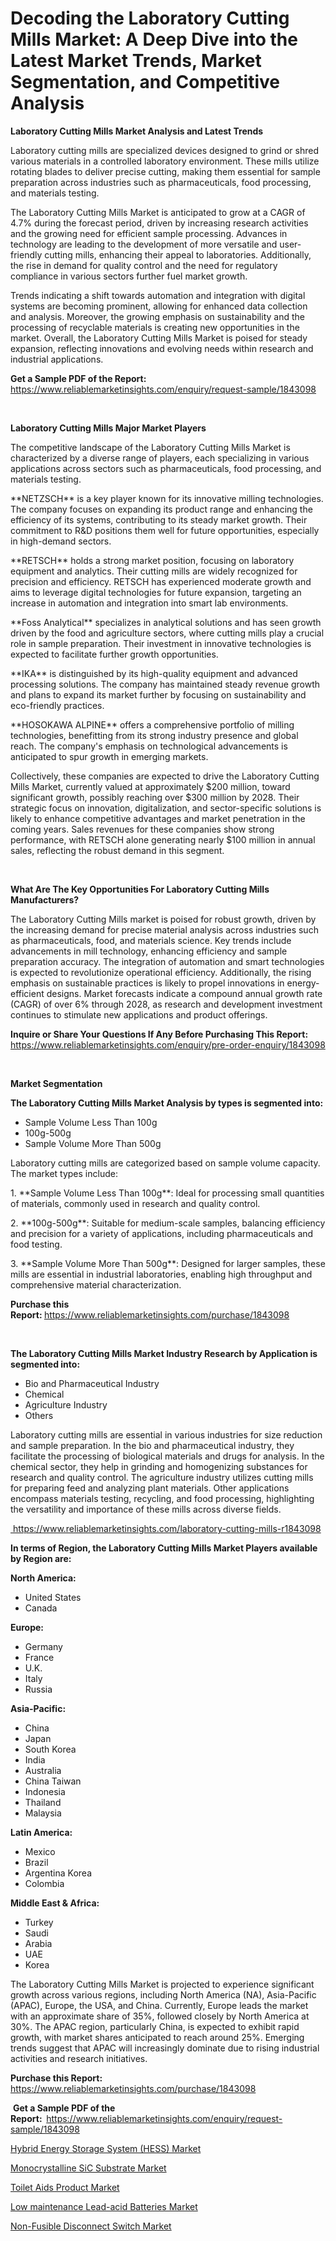 <p><h1>Decoding the Laboratory Cutting Mills Market: A Deep Dive into the Latest Market Trends, Market Segmentation, and Competitive Analysis</h1></p><p><strong>Laboratory Cutting Mills Market Analysis and Latest Trends</strong></p>
<p><p>Laboratory cutting mills are specialized devices designed to grind or shred various materials in a controlled laboratory environment. These mills utilize rotating blades to deliver precise cutting, making them essential for sample preparation across industries such as pharmaceuticals, food processing, and materials testing.</p><p>The Laboratory Cutting Mills Market is anticipated to grow at a CAGR of 4.7% during the forecast period, driven by increasing research activities and the growing need for efficient sample processing. Advances in technology are leading to the development of more versatile and user-friendly cutting mills, enhancing their appeal to laboratories. Additionally, the rise in demand for quality control and the need for regulatory compliance in various sectors further fuel market growth.</p><p>Trends indicating a shift towards automation and integration with digital systems are becoming prominent, allowing for enhanced data collection and analysis. Moreover, the growing emphasis on sustainability and the processing of recyclable materials is creating new opportunities in the market. Overall, the Laboratory Cutting Mills Market is poised for steady expansion, reflecting innovations and evolving needs within research and industrial applications.</p></p>
<p><strong>Get a Sample PDF of the Report:&nbsp;</strong> <a href="https://www.reliablemarketinsights.com/enquiry/request-sample/1843098?utm_campaign=1619&utm_medium=2&utm_source=Github&utm_content=ia&utm_term=19102024&utm_id=laboratory-cutting-mills">https://www.reliablemarketinsights.com/enquiry/request-sample/1843098</a></p>
<p>&nbsp;</p>
<p><strong>Laboratory Cutting Mills Major Market Players</strong></p>
<p><p>The competitive landscape of the Laboratory Cutting Mills Market is characterized by a diverse range of players, each specializing in various applications across sectors such as pharmaceuticals, food processing, and materials testing.</p><p>**NETZSCH** is a key player known for its innovative milling technologies. The company focuses on expanding its product range and enhancing the efficiency of its systems, contributing to its steady market growth. Their commitment to R&D positions them well for future opportunities, especially in high-demand sectors.</p><p>**RETSCH** holds a strong market position, focusing on laboratory equipment and analytics. Their cutting mills are widely recognized for precision and efficiency. RETSCH has experienced moderate growth and aims to leverage digital technologies for future expansion, targeting an increase in automation and integration into smart lab environments.</p><p>**Foss Analytical** specializes in analytical solutions and has seen growth driven by the food and agriculture sectors, where cutting mills play a crucial role in sample preparation. Their investment in innovative technologies is expected to facilitate further growth opportunities.</p><p>**IKA** is distinguished by its high-quality equipment and advanced processing solutions. The company has maintained steady revenue growth and plans to expand its market further by focusing on sustainability and eco-friendly practices.</p><p>**HOSOKAWA ALPINE** offers a comprehensive portfolio of milling technologies, benefitting from its strong industry presence and global reach. The company's emphasis on technological advancements is anticipated to spur growth in emerging markets.</p><p>Collectively, these companies are expected to drive the Laboratory Cutting Mills Market, currently valued at approximately $200 million, toward significant growth, possibly reaching over $300 million by 2028. Their strategic focus on innovation, digitalization, and sector-specific solutions is likely to enhance competitive advantages and market penetration in the coming years. Sales revenues for these companies show strong performance, with RETSCH alone generating nearly $100 million in annual sales, reflecting the robust demand in this segment.</p></p>
<p>&nbsp;</p>
<p><strong>What Are The Key Opportunities For Laboratory Cutting Mills Manufacturers?</strong></p>
<p><p>The Laboratory Cutting Mills market is poised for robust growth, driven by the increasing demand for precise material analysis across industries such as pharmaceuticals, food, and materials science. Key trends include advancements in mill technology, enhancing efficiency and sample preparation accuracy. The integration of automation and smart technologies is expected to revolutionize operational efficiency. Additionally, the rising emphasis on sustainable practices is likely to propel innovations in energy-efficient designs. Market forecasts indicate a compound annual growth rate (CAGR) of over 6% through 2028, as research and development investment continues to stimulate new applications and product offerings.</p></p>
<p><strong>Inquire or Share Your Questions If Any Before Purchasing This Report:</strong> <a href="https://www.reliablemarketinsights.com/enquiry/pre-order-enquiry/1843098?utm_campaign=1619&utm_medium=2&utm_source=Github&utm_content=ia&utm_term=19102024&utm_id=laboratory-cutting-mills">https://www.reliablemarketinsights.com/enquiry/pre-order-enquiry/1843098</a></p>
<p>&nbsp;</p>
<p><strong>Market Segmentation</strong></p>
<p><strong>The Laboratory Cutting Mills Market Analysis by types is segmented into:</strong></p>
<p><ul><li>Sample Volume Less Than 100g</li><li>100g-500g</li><li>Sample Volume More Than 500g</li></ul></p>
<p><p>Laboratory cutting mills are categorized based on sample volume capacity. The market types include: </p><p>1. **Sample Volume Less Than 100g**: Ideal for processing small quantities of materials, commonly used in research and quality control.</p><p>2. **100g-500g**: Suitable for medium-scale samples, balancing efficiency and precision for a variety of applications, including pharmaceuticals and food testing.</p><p>3. **Sample Volume More Than 500g**: Designed for larger samples, these mills are essential in industrial laboratories, enabling high throughput and comprehensive material characterization.</p></p>
<p><strong>Purchase this Report:&nbsp;</strong><a href="https://www.reliablemarketinsights.com/purchase/1843098?utm_campaign=1619&utm_medium=2&utm_source=Github&utm_content=ia&utm_term=19102024&utm_id=laboratory-cutting-mills">https://www.reliablemarketinsights.com/purchase/1843098</a></p>
<p>&nbsp;</p>
<p><strong>The Laboratory Cutting Mills Market Industry Research by Application is segmented into:</strong></p>
<p><ul><li>Bio and Pharmaceutical Industry</li><li>Chemical</li><li>Agriculture Industry</li><li>Others</li></ul></p>
<p><p>Laboratory cutting mills are essential in various industries for size reduction and sample preparation. In the bio and pharmaceutical industry, they facilitate the processing of biological materials and drugs for analysis. In the chemical sector, they help in grinding and homogenizing substances for research and quality control. The agriculture industry utilizes cutting mills for preparing feed and analyzing plant materials. Other applications encompass materials testing, recycling, and food processing, highlighting the versatility and importance of these mills across diverse fields.</p></p>
<p><a href="https://www.reliablemarketinsights.com/laboratory-cutting-mills-r1843098?utm_campaign=1619&utm_medium=2&utm_source=Github&utm_content=ia&utm_term=19102024&utm_id=laboratory-cutting-mills">&nbsp;https://www.reliablemarketinsights.com/laboratory-cutting-mills-r1843098</a></p>
<p><strong>In terms of Region, the Laboratory Cutting Mills Market Players available by Region are:</strong></p>
<p>
    <p> <strong> North America: </strong>
        <ul>
            <li>United States</li>
            <li>Canada</li>
        </ul>
        </p> 
    <p> <strong> Europe: </strong>
        <ul>
            <li>Germany</li>
            <li>France</li>
            <li>U.K.</li>
            <li>Italy</li>
            <li>Russia</li>
        </ul>
        </p> 
    <p> <strong> Asia-Pacific: </strong>
        <ul>
            <li>China</li>
            <li>Japan</li>
            <li>South Korea</li>
            <li>India</li>
            <li>Australia</li>
            <li>China Taiwan</li>
            <li>Indonesia</li>
            <li>Thailand</li>
            <li>Malaysia</li>
        </ul>
        </p> 
    <p> <strong> Latin America: </strong>
        <ul>
            <li>Mexico</li>
            <li>Brazil</li>
            <li>Argentina Korea</li>
            <li>Colombia</li>
        </ul>
        </p> 
    <p> <strong> Middle East & Africa: </strong>
        <ul>
            <li>Turkey</li>
            <li>Saudi</li>
            <li>Arabia</li>
            <li>UAE</li>
            <li>Korea</li>
        </ul>
    </p>
    </p>
<p><p>The Laboratory Cutting Mills Market is projected to experience significant growth across various regions, including North America (NA), Asia-Pacific (APAC), Europe, the USA, and China. Currently, Europe leads the market with an approximate share of 35%, followed closely by North America at 30%. The APAC region, particularly China, is expected to exhibit rapid growth, with market shares anticipated to reach around 25%. Emerging trends suggest that APAC will increasingly dominate due to rising industrial activities and research initiatives.</p></p>
<p><strong>Purchase this Report: </strong><a href="https://www.reliablemarketinsights.com/purchase/1843098?utm_campaign=1619&utm_medium=2&utm_source=Github&utm_content=ia&utm_term=19102024&utm_id=laboratory-cutting-mills">https://www.reliablemarketinsights.com/purchase/1843098</a></p>
<p>&nbsp;<strong>Get a Sample PDF of the Report:&nbsp;&nbsp;</strong><a href="https://www.reliablemarketinsights.com/enquiry/request-sample/1843098?utm_campaign=1619&utm_medium=2&utm_source=Github&utm_content=ia&utm_term=19102024&utm_id=laboratory-cutting-mills">https://www.reliablemarketinsights.com/enquiry/request-sample/1843098</a></p>
<p><strong></strong></p>
<p><p><a href="https://www.linkedin.com/pulse/hybrid-energy-storage-system-hess-market-forecasts-trends-cdfjc?utm_campaign=1619&utm_medium=2&utm_source=Github&utm_content=ia&utm_term=19102024&utm_id=laboratory-cutting-mills">Hybrid Energy Storage System (HESS) Market</a></p><p><a href="https://www.linkedin.com/pulse/global-perspectives-monocrystalline-sic-substrate-market-x3aoc?utm_campaign=1619&utm_medium=2&utm_source=Github&utm_content=ia&utm_term=19102024&utm_id=laboratory-cutting-mills">Monocrystalline SiC Substrate Market</a></p><p><a href="https://www.linkedin.com/pulse/competitive-intelligence-toilet-aids-product-market-key-players-bbgoe?utm_campaign=1619&utm_medium=2&utm_source=Github&utm_content=ia&utm_term=19102024&utm_id=laboratory-cutting-mills">Toilet Aids Product Market</a></p><p><a href="https://www.linkedin.com/pulse/emerging-opportunities-challenges-global-low-maintenance-lead-acid-sczoc?utm_campaign=1619&utm_medium=2&utm_source=Github&utm_content=ia&utm_term=19102024&utm_id=laboratory-cutting-mills">Low maintenance Lead-acid Batteries Market</a></p><p><a href="https://www.linkedin.com/pulse/non-fusible-disconnect-switch-industry-sector-market-dynamics-eesac?utm_campaign=1619&utm_medium=2&utm_source=Github&utm_content=ia&utm_term=19102024&utm_id=laboratory-cutting-mills">Non-Fusible Disconnect Switch Market</a></p></p>